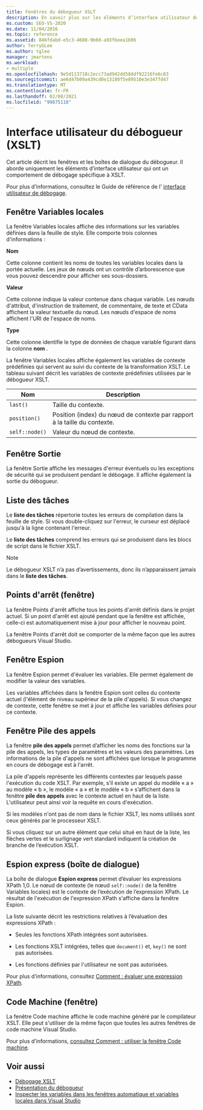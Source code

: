 ```yaml
---
title: Fenêtres du débogueur XSLT
description: En savoir plus sur les éléments d’interface utilisateur du débogueur XSLT qui contrôlent le comportement de débogage spécifique à XSLT, y compris les fenêtres variables locales, sortie, points d’arrêt, pile des appels et espion.
ms.custom: SEO-VS-2020
ms.date: 11/04/2016
ms.topic: reference
ms.assetid: 846fdabd-e5c3-4688-9b0d-a93fbeea1b96
author: TerryGLee
ms.author: tglee
manager: jmartens
ms.workload:
- multiple
ms.openlocfilehash: 9e5d113718c2ecc73ad942dd58ddf92216fe6c83
ms.sourcegitcommit: ae6d47b09a439cd0e13180f5e89510e3e347fd47
ms.translationtype: MT
ms.contentlocale: fr-FR
ms.lasthandoff: 02/08/2021
ms.locfileid: "99875118"
---
```

# <a name="debugger-user-interface-xslt"></a>Interface utilisateur du débogueur (XSLT)

Cet article décrit les fenêtres et les boîtes de dialogue du débogueur. Il aborde uniquement les éléments d’interface utilisateur qui ont un comportement de débogage spécifique à XSLT.

Pour plus d’informations, consultez le Guide de référence de l' [interface utilisateur de débogage](../debugger/debugging-user-interface-reference.md).

## <a name="locals-window"></a>Fenêtre Variables locales

La fenêtre Variables locales affiche des informations sur les variables définies dans la feuille de style. Elle comporte trois colonnes d'informations :

**Nom**

Cette colonne contient les noms de toutes les variables locales dans la portée actuelle. Les jeux de nœuds ont un contrôle d’arborescence que vous pouvez descendre pour afficher ses sous-dossiers.

**Valeur**

Cette colonne indique la valeur contenue dans chaque variable. Les nœuds d'attribut, d'instruction de traitement, de commentaire, de texte et CData affichent la valeur textuelle du nœud. Les nœuds d'espace de noms affichent l'URI de l'espace de noms.

**Type**

Cette colonne identifie le type de données de chaque variable figurant dans la colonne **nom** .

La fenêtre Variables locales affiche également les variables de contexte prédéfinies qui servent au suivi du contexte de la transformation XSLT. Le tableau suivant décrit les variables de contexte prédéfinies utilisées par le débogueur XSLT.

|Nom|Description|
|-|-----------------|
|`last()`|Taille du contexte.|
|`position()`|Position (index) du nœud de contexte par rapport à la taille du contexte.|
|`self::node()`|Valeur du nœud de contexte.|

## <a name="output-window"></a>Fenêtre Sortie

La fenêtre Sortie affiche les messages d'erreur éventuels ou les exceptions de sécurité qui se produisent pendant le débogage. Il affiche également la sortie du débogueur.

## <a name="task-list"></a>Liste des tâches

Le **liste des tâches** répertorie toutes les erreurs de compilation dans la feuille de style. Si vous double-cliquez sur l'erreur, le curseur est déplacé jusqu'à la ligne contenant l'erreur.

Le **liste des tâches** comprend les erreurs qui se produisent dans les blocs de script dans le fichier XSLT.

> [!NOTE]
> Le débogueur XSLT n’a pas d’avertissements, donc ils n’apparaissent jamais dans le **liste des tâches**.

## <a name="breakpoints-window"></a>Points d'arrêt (fenêtre)

La fenêtre Points d'arrêt affiche tous les points d'arrêt définis dans le projet actuel. Si un point d'arrêt est ajouté pendant que la fenêtre est affichée, celle-ci est automatiquement mise à jour pour afficher le nouveau point.

La fenêtre Points d'arrêt doit se comporter de la même façon que les autres débogueurs Visual Studio.

## <a name="watch-window"></a>Fenêtre Espion

La fenêtre Espion permet d'évaluer les variables. Elle permet également de modifier la valeur des variables.

Les variables affichées dans la fenêtre Espion sont celles du contexte actuel (l'élément de niveau supérieur de la pile d'appels). Si vous changez de contexte, cette fenêtre se met à jour et affiche les variables définies pour ce contexte.

## <a name="call-stack-window"></a>Fenêtre Pile des appels

La fenêtre **pile des appels** permet d’afficher les noms des fonctions sur la pile des appels, les types de paramètres et les valeurs des paramètres. Les informations de la pile d'appels ne sont affichées que lorsque le programme en cours de débogage est à l'arrêt.

La pile d'appels représente les différents contextes par lesquels passe l'exécution du code XSLT. Par exemple, s’il existe un appel du modèle « a » au modèle « b », le modèle « a » et le modèle « b » s’affichent dans la fenêtre **pile des appels** avec le contexte actuel en haut de la liste. L'utilisateur peut ainsi voir la requête en cours d'exécution.

Si les modèles n'ont pas de nom dans le fichier XSLT, les noms utilisés sont ceux générés par le processeur XSLT.

Si vous cliquez sur un autre élément que celui situé en haut de la liste, les flèches vertes et le surlignage vert standard indiquent la création de branche de l’exécution XSLT.

## <a name="quickwatch-dialog-box"></a>Espion express (boîte de dialogue)

La boîte de dialogue **Espion express** permet d’évaluer les expressions XPath 1,0. Le nœud de contexte (le nœud `self::node()` de la fenêtre Variables locales) est le contexte de l’exécution de l’expression XPath. Le résultat de l'exécution de l'expression XPath s'affiche dans la fenêtre Espion.

La liste suivante décrit les restrictions relatives à l’évaluation des expressions XPath :

- Seules les fonctions XPath intégrées sont autorisées.

- Les fonctions XSLT intégrées, telles que `document()` et, `key()` ne sont pas autorisées.

- Les fonctions définies par l'utilisateur ne sont pas autorisées.

Pour plus d’informations, consultez [Comment : évaluer une expression XPath](../xml-tools/how-to-evaluate-an-xpath-expression.md).

## <a name="disassembly-window"></a>Code Machine (fenêtre)

La fenêtre Code machine affiche le code machine généré par le compilateur XSLT. Elle peut s'utiliser de la même façon que toutes les autres fenêtres de code machine Visual Studio.

Pour plus d’informations, [consultez Comment : utiliser la fenêtre Code machine](../debugger/how-to-use-the-disassembly-window.md).

## <a name="see-also"></a>Voir aussi

- [Débogage XSLT](../xml-tools/debugging-xslt.md)
- [Présentation du débogueur](../debugger/debugger-feature-tour.md)
- [Inspecter les variables dans les fenêtres automatique et variables locales dans Visual Studio](../debugger/autos-and-locals-windows.md)
